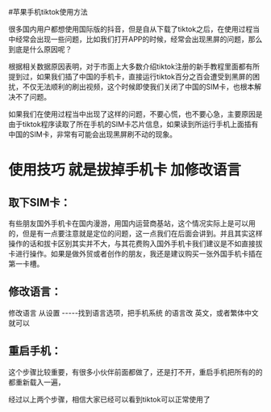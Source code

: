 #苹果手机tiktok使用方法

很多国内用户都想使用国际版的抖音，但是自从下载了tiktok之后，在使用过程当中经常会出现一些问题，比如我们打开APP的时候，经常会出现黑屏的问题，那么到底是什么原因呢？

根据相关数据原因表明，对于市面上大多数介绍tiktok注册的新手教程里面都有所提到过，如果我们插了中国的手机卡，直接运行tiktok百分之百会遭受到黑屏的困扰，不仅无法顺利的刷出视频，这个时候即使我们关闭了中国的SIM卡，也根本解决不了问题。

如果我们在使用过程当中出现了这样的问题，不要心慌，也不要心急，主要原因是由于tiktok程序读取了所在手机的SIM卡芯片信息，如果读到所运行手机上面插有中国的SIM卡，非常有可能会出现黑屏刷不动的现象。

# 使用技巧 就是拔掉手机卡   加修改语言


## 取下SIM卡：
有些朋友国外手机卡在国内漫游，用国内运营商基站，这个情况实际上是可以用的，但是有一点要注意就是定位的问题，这一点我们在后面会讲到。并且其实这样操作的话和拔卡区别其实并不大，与其花费购入国外手机卡我们建议是不如直接拔卡进行操作。如果是做外贸或者创作的朋友，我还是建议购买一张外国手机卡插在第一卡槽。


## 修改语言：


修改语言  从设置 -----找到语言选项，把手机系统 的语言改  英文，或者繁体中文就可以


## 重启手机：

这个步骤比较重要，有很多小伙伴前面都做了，还是打不开，重启手机把所有的的都重新载入一遍，


经过以上两个步骤，相信大家已经可以看到tiktok可以正常使用了